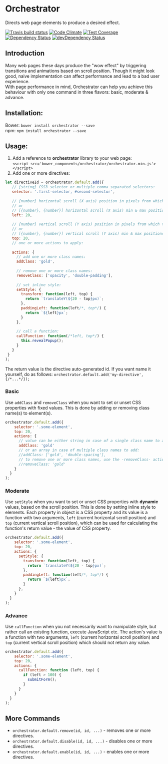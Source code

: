 # Orchestrator

Directs web page elements to produce a desired effect.

[![Travis build status](http://img.shields.io/travis/nire0510/orchestrator.svg?style=flat)](https://travis-ci.org/nire0510/orchestrator)
[![Code Climate](https://codeclimate.com/github/nire0510/orchestrator/badges/gpa.svg)](https://codeclimate.com/github/nire0510/orchestrator)
[![Test Coverage](https://codeclimate.com/github/nire0510/orchestrator/badges/coverage.svg)](https://codeclimate.com/github/nire0510/orchestrator)
[![Dependency Status](https://david-dm.org/nire0510/orchestrator.svg)](https://david-dm.org/nire0510/orchestrator)
[![devDependency Status](https://david-dm.org/nire0510/orchestrator/dev-status.svg)](https://david-dm.org/nire0510/orchestrator#info=devDependencies)

## Introduction
Many web pages these days produce the "wow effect" by triggering transitions and animations based on scroll position.
Though it might look good, naive implementation can affect performance and lead to a bad user experience.  
With page performance in mind, Orchestrator can help you achieve this behaviour with only one command in three flavors:
basic, moderate & advance.  

## Installation:
Bower: `bower install orchestrator --save`  
npm: `npm install orchestrator --save`

## Usage:
1. Add a reference to **orchestrator** library to your web page:  
`<script src='bower_components/orchestrator/orchestrator.min.js'></script>`
2. Add one or more directives:  
 ```javascript
let directiveId = orchestrator.default.add({
    // {string} CSS3 selector or multiple comma separated selectors: 
    selector: '.first-selector, #second-selector',
    
    // {number} horizontal scroll (X axis) position in pixels from which to apply the actions
    // or
    // [{number}, {number}] horizontal scroll (X axis) min & max positions in pixels to apply the actions: 
    left: 20,
    
    // {number} vertical scroll (Y axis) position in pixels from which to apply the actions
    // or
    // [{number}, {number}] vertical scroll (Y axis) min & max positions in pixels to apply the actions: 
    top: 20,
    // one or more actions to apply:
    
    actions: {
      // add one or more class names:
      addClass: 'gold',
    
      // remove one or more class names:
      removeClass: ['opacity', 'double-padding'],
    
      // set inline style:
      setStyle: {
        transform: function(left, top) {
          return `translateY(${20 - top}px)`;
        },
        paddingLeft: function(left/*, top*/) {
          return `${left}px`;
        }
      },
    
      // call a function:
      callFunction: function(/*left, top*/) {
        this.revealPopup();
      }
    }
  }
);
```
The return value is the directive auto-generated id.
If you want name it yourself, do as follows:
`orchestrator.default.add('my-directive', {/*...*/});`

### Basic
Use `addClass` and `removeClass` when you want to set or unset CSS properties with fixed values.
This is done by adding or removing class name(s) to element(s).
```javascript
orchestrator.default.add({
    selector: '.some-element',
    top: 20,
    actions: {
      // value can be either string in case of a single class name to add:
      addClass: 'gold'
      // or an array in case of multiple class names to add:
      //addClass: ['gold', 'double-spacing'],
      // to remove one or more class names, use the -removeClass- action:
      //removeClass: 'gold'
    }
  }
);
```

### Moderate
Use `setStyle` when you want to set or unset CSS properties with **dynamic** values, based on the scroll position.
This is done by setting inline style to elements. Each property in object is a CSS property and its value is a function 
with two arguments, `left` (current horizontal scroll position) and `top` (current vertical scroll position),
which can be used for calculating the function's return value - the value of CSS property. 
```javascript
orchestrator.default.add({
    selector: '.some-element',
    top: 20,
    actions: {
      setStyle: {
        transform: function(left, top) {
          return `translateY(${20 - top}px)`;
        },
        paddingLeft: function(left/*, top*/) {
          return `${left}px`;
        }
      },
    }
  }
);
```

### Advance
Use `callFunction` when you not necessarily want to manipulate style, but rather call an existing function,
execute JavaScript etc. The action's value is a function with two arguments,
`left` (current horizontal scroll position) and `top` (current vertical scroll position) which should not return any value.
```javascript
orchestrator.default.add({
    selector: '.some-element',
    top: 20,
    actions: {
      callFunction: function (left, top) {
        if (left > 100) {
          submitForm();          
        }
      }
    }
  }
);
```

## More Commands
* `orchestrator.default.remove(id, id, ...)` - removes one or more directives.
* `orchestrator.default.disable(id, id, ...)` - disables one or more directives.
* `orchestrator.default.enable(id, id, ...)` - enables one or more directives.
